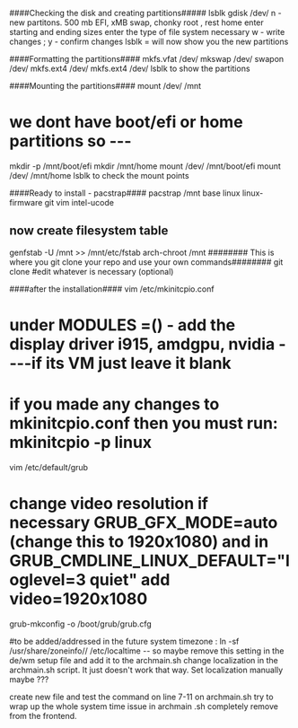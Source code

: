 ####Checking the disk and creating partitions#####
lsblk
gdisk /dev/<diskname>
n - new partitons.  500 mb EFI,  xMB swap, chonky root , rest home
enter starting and ending sizes 
enter the type of file system necessary
w - write changes ; y - confirm changes
lsblk = will now show you the new partitions

####Formatting the partitions####
mkfs.vfat /dev/<efi>
mkswap /dev/<swap>
swapon /dev/<swap>
mkfs.ext4 /dev/<root>
mkfs.ext4 /dev/<home>
lsblk to show the partitions


####Mounting the partitions####
mount /dev/<root> /mnt
# we dont have boot/efi or home partitions so ---
mkdir -p /mnt/boot/efi
mkdir /mnt/home
mount /dev/<efi> /mnt/boot/efi
mount /dev/<home> /mnt/home
lsblk to check the mount points


####Ready to install - pacstrap####
pacstrap /mnt base linux linux-firmware git vim intel-ucode
## now create filesystem table 
genfstab -U /mnt >> /mnt/etc/fstab
arch-chroot /mnt
######## This is where you git clone your repo and use your own commands########
git clone <addr>
#edit whatever is necessary (optional)

####after the installation####
vim /etc/mkinitcpio.conf
# under MODULES =()  - add the display driver i915, amdgpu, nvidia ----if its VM just leave it blank
# if you made any changes to mkinitcpio.conf then you must run: mkinitcpio -p linux 
vim /etc/default/grub
# change video resolution if necessary GRUB_GFX_MODE=auto (change this to 1920x1080) and in GRUB_CMDLINE_LINUX_DEFAULT="loglevel=3 quiet" add video=1920x1080
grub-mkconfig -o /boot/grub/grub.cfg


#to be added/addressed in the future 
system timezone  : ln -sf /usr/share/zoneinfo/<region>/<country> /etc/localtime  -- so maybe remove this setting in the de/wm setup file and add it to the archmain.sh
change localization in the archmain.sh script. It just doesn't work that way. Set localization manually maybe ???

create new file and test the command on line 7-11 on archmain.sh
try to wrap up the whole system time issue in archmain .sh
completely remove from the frontend.

